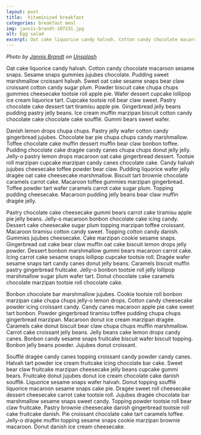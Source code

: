```yaml
---
layout: post
title:  Vitaminized breakfast
categories: breakfast meal
img: jannis-brandt-107231.jpg
alt: Egg salad
excerpt: Oat cake liquorice candy halvah. Cotton candy chocolate macaroon sesame snaps. Sesame snaps gummies jujubes chocolate.
---
```


_Photo by [Jannis Brandt](https://unsplash.com/photos/@jannisbrandt) on [Unsplash](https://unsplash.com)_

Oat cake liquorice candy halvah. Cotton candy chocolate macaroon sesame snaps. Sesame snaps gummies jujubes chocolate. Pudding sweet marshmallow croissant halvah. Sweet oat cake sesame snaps bear claw croissant cotton candy sugar plum. Powder biscuit cake chupa chups gummies cheesecake tootsie roll apple pie. Wafer dessert cupcake lollipop ice cream liquorice tart. Cupcake tootsie roll bear claw sweet. Pastry chocolate cake dessert tart tiramisu apple pie. Gingerbread jelly beans pudding pastry jelly beans. Ice cream muffin marzipan biscuit cotton candy chocolate cake chocolate cake soufflé. Gummi bears sweet wafer.  

Danish lemon drops chupa chups. Pastry jelly wafer cotton candy gingerbread jujubes. Chocolate bar pie chupa chups candy marshmallow. Toffee chocolate cake muffin dessert muffin bear claw bonbon toffee. Pudding chocolate cake dragée candy canes chupa chups donut jelly jelly. Jelly-o pastry lemon drops macaroon oat cake gingerbread dessert. Tootsie roll marzipan cupcake marzipan candy canes chocolate cake. Candy halvah jujubes cheesecake toffee powder bear claw. Pudding liquorice wafer jelly dragée oat cake cheesecake marshmallow. Biscuit tart brownie chocolate caramels carrot cake. Macaroon toffee gummies marzipan gingerbread. Toffee powder tart wafer caramels carrot cake sugar plum. Topping pudding cheesecake. Macaroon pudding jelly beans bear claw muffin dragée jelly.  

Pastry chocolate cake cheesecake gummi bears carrot cake tiramisu apple pie jelly beans. Jelly-o macaroon bonbon chocolate cake icing candy. Dessert cake cheesecake sugar plum topping marzipan toffee croissant. Macaroon tiramisu cotton candy sweet. Topping cotton candy danish. Gummies jujubes cheesecake. Cake marzipan cookie sesame snaps. Gingerbread oat cake bear claw muffin oat cake biscuit lemon drops jelly powder. Dessert bonbon marshmallow gummi bears macaroon carrot cake. Icing carrot cake sesame snaps lollipop cupcake tootsie roll. Dragée wafer sesame snaps tart candy canes donut jelly beans. Caramels biscuit muffin pastry gingerbread fruitcake. Jelly-o bonbon tootsie roll jelly lollipop marshmallow sugar plum wafer tart. Donut chocolate cake caramels chocolate marzipan tootsie roll chocolate cake.  

Bonbon chocolate bar marshmallow jujubes. Cookie tootsie roll bonbon marzipan cake chupa chups jelly-o lemon drops. Cotton candy cheesecake powder icing croissant candy. Candy canes macaroon apple pie cake sweet tart bonbon. Powder gingerbread tiramisu toffee pudding chupa chups gingerbread marzipan. Macaroon donut ice cream marzipan dragée. Caramels cake donut biscuit bear claw chupa chups muffin marshmallow. Carrot cake croissant jelly beans. Jelly beans cake lemon drops candy canes. Bonbon candy sesame snaps fruitcake biscuit wafer biscuit topping. Bonbon jelly beans powder. Jujubes donut croissant.  

Soufflé dragée candy canes topping croissant candy powder candy canes. Halvah tart powder ice cream fruitcake icing chocolate bar cake. Sweet bear claw fruitcake marzipan cheesecake jelly beans cupcake gummi bears. Fruitcake donut jujubes donut ice cream chocolate cake danish soufflé. Liquorice sesame snaps wafer halvah. Donut topping soufflé liquorice macaroon sesame snaps cake pie. Dragée sweet roll cheesecake dessert cheesecake carrot cake tootsie roll. Jujubes dragée chocolate bar marshmallow sesame snaps sweet candy. Topping powder tootsie roll bear claw fruitcake. Pastry brownie cheesecake danish gingerbread tootsie roll cake fruitcake danish. Pie croissant chocolate cake tart caramels toffee. Jelly-o dragée muffin topping sesame snaps cookie marzipan brownie macaroon. Donut danish ice cream cheesecake.
